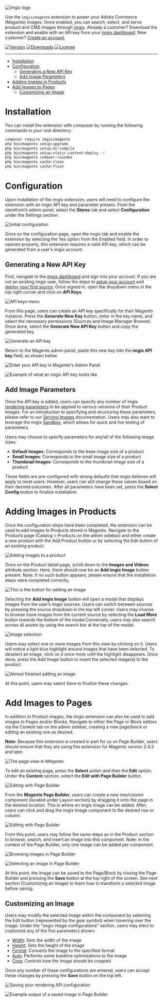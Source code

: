 <!-- ix-docs-ignore -->
![imgix logo](https://assets.imgix.net/sdk-imgix-logo.svg)

Use the `imgix/magento` extension to power your Adobe Commerce (Magento) images. Once enabled, you can search, select, and serve product and CMS images through [imgix](https://www.imgix.com/). Already a customer? Download the extension and enable with an API key from your [imgix dashboard](https://dashboard.imgix.com/api-keys). New customer? [Create an account](https://dashboard.imgix.com/sign-up).

[![Version](https://img.shields.io/packagist/v/imgix/magento.svg)](https://packagist.org/packages/imgix/magento)
[![Downloads](https://img.shields.io/packagist/dt/imgix/magento)](https://packagist.org/packages/imgix/magento)
[![License](https://img.shields.io/github/license/imgix/magento)](https://github.com/imgix/magento/blob/main/LICENSE)

---
<!-- /ix-docs-ignore -->

<!-- NB: Run `npx markdown-toc README.md --maxdepth 4 | sed -e 's/[[:space:]]\{2\}/    /g'` to generate TOC, and copy the result from the terminal to replace the TOC below :) -->

<!-- prettier-ignore-start -->

<!-- toc -->

- [Installation](#installation)
- [Configuration](#configuration)
  - [Generating a New API Key](#generating-a-new-api-key)
  - [Add Image Parameters](#add-image-parameters)
- [Adding Images in Products](#adding-images-in-products)
- [Add Images to Pages](#add-images-to-pages)
  - [Customizing an Image](#customizing-an-image)

<!-- tocstop -->

<!-- prettier-ignore-end -->

# Installation

You can install the extension with composer by running the following commands in your root directory:

```bash
composer require imgix/magento
php bin/magento setup:upgrade
php bin/magento setup:di:compile
php bin/magento setup:static-content:deploy -f
php bin/magento indexer:reindex
php bin/magento cache:clean
php bin/magento cache:flush
```

# Configuration

Upon installation of the imgix extension, users will need to configure the extension with an imgix API key and parameter presets. From the storefront’s admin panel, select the **Stores** tab and select **Configuration** under the Settings section.

![Initial configuration](https://assets.imgix.net/sdk/magento/01-configuration.png?pad=40&w=1520&mask-bg=E8F0F4&mask=corners&corner-radius=12&bg=E8F0F4&auto=compress,format)

Once on the configuration page, open the imgix tab and enable the extension by selecting the Yes option from the Enabled field. In order to operate properly, this extension requires a valid API key, which can be generated from a user’s imgix account.

## Generating a New API Key

First, navigate to the [imgix dashboard](https://dashboard.imgix.com/api-keys) and sign into your account. If you are not an existing imgix user, follow the steps to [setup your account](https://dashboard.imgix.com/sign-up) and [deploy your first source](https://docs.imgix.com/setup/quick-start). Once signed in, open the dropdown menu in the top right corner and click on **API Keys**. 

![API keys menu](https://assets.imgix.net/sdk/magento/02-api_key.png?pad=40&w=1520&mask-bg=E8F0F4&mask=corners&corner-radius=12&bg=E8F0F4&auto=compress,format)

From this page, users can create an API key specifically for their Magento instance. Press the **Generate New Key** button, enter in the key name, and select the necessary permissions (Sources and Image Manager Browse). Once done, select the **Generate New API Key** button and copy the generated key.

![Generate an API key](https://assets.imgix.net/sdk/magento/03-generate_api_key.png?pad=40&w=1520&mask-bg=E8F0F4&mask=corners&corner-radius=12&bg=E8F0F4&auto=compress,format)

Return to the Magento admin panel, paste this new key into the **imgix API key** field, as shown below.

![Enter your API key in Magento's Admin Panel](https://assets.imgix.net/sdk/magento/05-api_key_example.png?pad=40&w=1520&mask-bg=E8F0F4&mask=corners&corner-radius=12&bg=E8F0F4&auto=compress,format)

![Example of what an imgix API key looks like](https://assets.imgix.net/sdk/magento/04-enter_api_key.png?pad=40&w=1520&mask-bg=E8F0F4&mask=corners&corner-radius=12&bg=E8F0F4&auto=compress,format)

## Add Image Parameters

Once the API key is added, users can specify any number of imgix [rendering parameters](https://docs.imgix.com/apis/rendering) to be applied to various versions of their Product Images. For an introduction to specifying and structuring these parameters, please refer to our [Serving Images](https://docs.imgix.com/setup/serving-assets#applying-parameters) documentation. Users may also want to leverage the imgix [Sandbox](https://sandbox.imgix.com/create), which allows for quick and live testing of parameters.

Users may choose to specify parameters for any/all of the following image sizes:

- **Default Images**: Corresponds to the base image size of a product
- **Small Images**: Corresponds to the small image size of a product
- **Thumbnail Images**: Corresponds to the thumbnail image size of a product

These fields are pre-configured with strong defaults that imgix believes will apply to most users. However, users can still change these values based on their desired outcomes. After all parameters have been set, press the **Select Config** button to finalize installation.

# Adding Images in Products

Once the configuration steps have been completed, the extension can be used to add images to Products stored in Magento. Navigate to the Products page (Catalog > Products on the admin sidebar) and either create a new product with the Add Product button or by selecting the Edit button of an existing product.

![Adding images to a product](https://assets.imgix.net/sdk/magento/06-adding_images.png?pad=40&w=1520&mask-bg=E8F0F4&mask=corners&corner-radius=12&bg=E8F0F4&auto=compress,format)

Once on the Product detail page, scroll down to the **Images and Videos** attribute section. Here, there should now be an **Add imgix Image** button present. Note: if no such button appears, please ensure that the installation steps were completed correctly.

![This is the button for adding an image](https://assets.imgix.net/sdk/magento/07-add_image_button.png?pad=40&w=1520&mask-bg=E8F0F4&mask=corners&corner-radius=12&bg=E8F0F4&auto=compress,format)

Selecting the **Add imgix Image** button will open a modal that displays images from the user’s imgix sources. Users can switch between sources by pressing the source dropdown in the top left corner. Users may choose to browse more images from the current source by selecting the **Load More** button towards the bottom of the modal.Conversely, users may also search across all assets by using the search bar at the top of the modal.

![Image selection](https://assets.imgix.net/sdk/magento/08-image_selection.png?pad=40&w=1520&mask-bg=E8F0F4&mask=corners&corner-radius=12&bg=E8F0F4&auto=compress,format)

Users may select one or more images from this view by clicking on it. Users will notice a light blue highlight around images that have been selected. To deselect an image, click on it once more until the highlight disappears. Once done, press the Add Image button to insert the selected image(s) to the product. 

![Almost finished adding an image](https://assets.imgix.net/sdk/magento/09-image_added.png?pad=40&w=1520&mask-bg=E8F0F4&mask=corners&corner-radius=12&bg=E8F0F4&auto=compress,format)

At this point, users may select Save to finalize these changes.

# Add Images to Pages

In addition to Product images, the imgix extension can also be used to add images to Pages and/or Blocks. Navigate to either the Page or Block editors via the Content tab on the admin sidebar, creating a new page/block or editing an existing one as desired.

**Note:** Because this extension is created in part for us on Page Builder, users should ensure that they are using this extension for Magento version 2.4.3 and later.

![The page view in MAgento](https://assets.imgix.net/sdk/magento/09-image_added.png?pad=40&w=1520&mask-bg=E8F0F4&mask=corners&corner-radius=12&bg=E8F0F4&auto=compress,format)

To edit an existing page, press the **Select** action and then the **Edit** option. Under the **Content** section, select the **Edit with Page Builder** button. 

![Editing with Page Builder](https://assets.imgix.net/sdk/magento/11-edit_page.png?pad=40&w=1520&mask-bg=E8F0F4&mask=corners&corner-radius=12&bg=E8F0F4&auto=compress,format)

From the **Magento Page Builder**, users can create a new row/column component (located under Layout section) by dragging it onto the page in the desired location. This is where an imgix image can be added. After, users can click and drag the imgix Image component to the desired row or column.

![Editing with Page Builder](https://assets.imgix.net/sdk/magento/12-editing_page_builder.png?pad=40&w=1520&mask-bg=E8F0F4&mask=corners&corner-radius=12&bg=E8F0F4&auto=compress,format)

From this point, users may follow the same steps as in the Product section to browse, search, and insert an image into this component. Note: in the context of the Page Builder, only one image can be added per component.

![Browsing images in Page Builder](https://assets.imgix.net/sdk/magento/13-browsing_images.png?pad=40&w=1520&mask-bg=E8F0F4&mask=corners&corner-radius=12&bg=E8F0F4&auto=compress,format)

![Selecting an image in Page Builder](https://assets.imgix.net/sdk/magento/14-selecting_an_image_in_page_builder.png?pad=40&w=1520&mask-bg=E8F0F4&mask=corners&corner-radius=12&bg=E8F0F4&auto=compress,format)

At this point, the image can be saved to the Page/Block by closing the Page Builder and pressing the **Save** button at the top right of the screen. See next section (Customizing an Image) to learn how to transform a selected image before saving.

## Customizing an Image

Users may modify the selected image within the component by selecting the Edit button (represented by the gear symbol) when hovering over the image. Under the “imgix image configurations” section, users may elect to customize any of the five parameters shown:

- [Width](https://docs.imgix.com/apis/rendering/size/w): Sets the width of the image
- [Height](https://docs.imgix.com/apis/rendering/size/h): Sets the height of the image
- [Format](https://docs.imgix.com/apis/rendering/format/fm): Converts the image to the specified format
- [Auto](https://docs.imgix.com/apis/rendering/auto/auto): Performs some baseline optimizations to the image
- [Crop](https://docs.imgix.com/apis/rendering/size/crop): Controls how the image should be cropped

Once any number of these configurations are entered, users can accept these changes by pressing the **Save** button on the top left.

![Saving your rendering API configuration](https://assets.imgix.net/sdk/magento/15-saving_configuration.png?pad=40&w=1520&mask-bg=E8F0F4&mask=corners&corner-radius=12&bg=E8F0F4&auto=compress,format)

![Example output of a saved image in Page Builder](https://assets.imgix.net/sdk/magento/16-page_builder_saved_example.png?pad=40&w=1520&mask-bg=E8F0F4&mask=corners&corner-radius=12&bg=E8F0F4&auto=compress,format)
